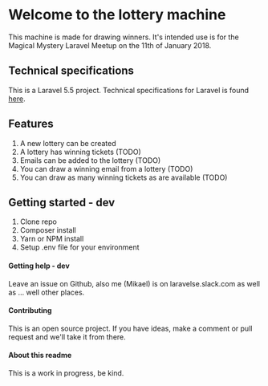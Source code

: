 # Welcome to the lottery machine
This machine is made for drawing winners. It's intended use is for the Magical Mystery Laravel Meetup on the 11th of January 2018.

## Technical specifications
This is a Laravel 5.5 project. Technical specifications for Laravel is found [here](https://laravel.com/docs/5.5/).

## Features
1. A new lottery can be created
2. A lottery has winning tickets (TODO)
3. Emails can be added to the lottery (TODO)
4. You can draw a winning email from a lottery (TODO)
5. You can draw as many winning tickets as are available (TODO)

## Getting started - dev
1. Clone repo
2. Composer install
3. Yarn or NPM install
4. Setup .env file for your environment

#### Getting help - dev
Leave an issue on Github, also me (Mikael) is on laravelse.slack.com as well as … well other places.

#### Contributing
This is an open source project. If you have ideas, make a comment or pull request and we'll take it from there.

#### About this readme
This is a work in progress, be kind. 